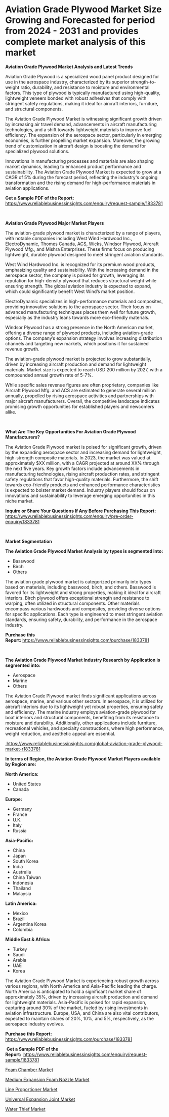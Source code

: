 <p><h1>Aviation Grade Plywood Market Size Growing and Forecasted for period from 2024 - 2031 and provides complete market analysis of this market</h1></p><p><strong>Aviation Grade Plywood Market Analysis and Latest Trends</strong></p>
<p><p>Aviation Grade Plywood is a specialized wood panel product designed for use in the aerospace industry, characterized by its superior strength-to-weight ratio, durability, and resistance to moisture and environmental factors. This type of plywood is typically manufactured using high-quality, lightweight veneers bonded with robust adhesives that comply with stringent safety regulations, making it ideal for aircraft interiors, furniture, and structural components.</p><p>The Aviation Grade Plywood Market is witnessing significant growth driven by increasing air travel demand, advancements in aircraft manufacturing technologies, and a shift towards lightweight materials to improve fuel efficiency. The expansion of the aerospace sector, particularly in emerging economies, is further propelling market expansion. Moreover, the growing trend of customization in aircraft design is boosting the demand for specialized plywood solutions.</p><p>Innovations in manufacturing processes and materials are also shaping market dynamics, leading to enhanced product performance and sustainability. The Aviation Grade Plywood Market is expected to grow at a CAGR of 5% during the forecast period, reflecting the industry's ongoing transformation and the rising demand for high-performance materials in aviation applications.</p></p>
<p><strong>Get a Sample PDF of the Report:&nbsp;</strong> <a href="https://www.reliablebusinessinsights.com/enquiry/request-sample/1833781?utm_campaign=1759&utm_medium=2&utm_source=Github&utm_content=ia&utm_term=19102024&utm_id=aviation-grade-plywood">https://www.reliablebusinessinsights.com/enquiry/request-sample/1833781</a></p>
<p>&nbsp;</p>
<p><strong>Aviation Grade Plywood Major Market Players</strong></p>
<p><p>The aviation-grade plywood market is characterized by a range of players, with notable companies including West Wind Hardwood Inc., ElectroDynamic, Thomes Canada, ACS, Wicks, Windsor Plywood, Aircraft Plywood Mfg., and Mishra Enterprises. These firms focus on producing lightweight, durable plywood designed to meet stringent aviation standards.</p><p>West Wind Hardwood Inc. is recognized for its premium wood products, emphasizing quality and sustainability. With the increasing demand in the aerospace sector, the company is poised for growth, leveraging its reputation for high-density plywood that reduces structural weight while ensuring strength. The global aviation industry is expected to expand, which could significantly benefit West Wind’s market position.</p><p>ElectroDynamic specializes in high-performance materials and composites, providing innovative solutions to the aerospace sector. Their focus on advanced manufacturing techniques places them well for future growth, especially as the industry leans towards more eco-friendly materials.</p><p>Windsor Plywood has a strong presence in the North American market, offering a diverse range of plywood products, including aviation-grade options. The company’s expansion strategy involves increasing distribution channels and targeting new markets, which positions it for sustained revenue growth.</p><p>The aviation-grade plywood market is projected to grow substantially, driven by increasing aircraft production and demand for lightweight materials. Market size is expected to reach USD 200 million by 2027, with a compounded annual growth rate of 5-7%. </p><p>While specific sales revenue figures are often proprietary, companies like Aircraft Plywood Mfg. and ACS are estimated to generate several million annually, propelled by rising aerospace activities and partnerships with major aircraft manufacturers. Overall, the competitive landscape indicates promising growth opportunities for established players and newcomers alike.</p></p>
<p>&nbsp;</p>
<p><strong>What Are The Key Opportunities For Aviation Grade Plywood Manufacturers?</strong></p>
<p><p>The Aviation Grade Plywood market is poised for significant growth, driven by the expanding aerospace sector and increasing demand for lightweight, high-strength composite materials. In 2023, the market was valued at approximately $XX million, with a CAGR projected at around XX% through the next five years. Key growth factors include advancements in manufacturing technologies, rising aircraft production rates, and stringent safety regulations that favor high-quality materials. Furthermore, the shift towards eco-friendly products and enhanced performance characteristics is expected to bolster market demand. Industry players should focus on innovations and sustainability to leverage emerging opportunities in this niche market.</p></p>
<p><strong>Inquire or Share Your Questions If Any Before Purchasing This Report:</strong> <a href="https://www.reliablebusinessinsights.com/enquiry/pre-order-enquiry/1833781?utm_campaign=1759&utm_medium=2&utm_source=Github&utm_content=ia&utm_term=19102024&utm_id=aviation-grade-plywood">https://www.reliablebusinessinsights.com/enquiry/pre-order-enquiry/1833781</a></p>
<p>&nbsp;</p>
<p><strong>Market Segmentation</strong></p>
<p><strong>The Aviation Grade Plywood Market Analysis by types is segmented into:</strong></p>
<p><ul><li>Basswood</li><li>Birch</li><li>Others</li></ul></p>
<p><p>The aviation grade plywood market is categorized primarily into types based on materials, including basswood, birch, and others. Basswood is favored for its lightweight and strong properties, making it ideal for aircraft interiors. Birch plywood offers exceptional strength and resistance to warping, often utilized in structural components. Other materials encompass various hardwoods and composites, providing diverse options for specific applications. Each type is engineered to meet stringent aviation standards, ensuring safety, durability, and performance in the aerospace industry.</p></p>
<p><strong>Purchase this Report:&nbsp;</strong><a href="https://www.reliablebusinessinsights.com/purchase/1833781?utm_campaign=1759&utm_medium=2&utm_source=Github&utm_content=ia&utm_term=19102024&utm_id=aviation-grade-plywood">https://www.reliablebusinessinsights.com/purchase/1833781</a></p>
<p>&nbsp;</p>
<p><strong>The Aviation Grade Plywood Market Industry Research by Application is segmented into:</strong></p>
<p><ul><li>Aerospace</li><li>Marine</li><li>Others</li></ul></p>
<p><p>The Aviation Grade Plywood market finds significant applications across aerospace, marine, and various other sectors. In aerospace, it is utilized for aircraft interiors due to its lightweight yet robust properties, ensuring safety and efficiency. The marine industry employs aviation-grade plywood for boat interiors and structural components, benefiting from its resistance to moisture and durability. Additionally, other applications include furniture, recreational vehicles, and specialty constructions, where high performance, weight reduction, and aesthetic appeal are essential.</p></p>
<p><a href="https://www.reliablebusinessinsights.com/global-aviation-grade-plywood-market-r1833781?utm_campaign=1759&utm_medium=2&utm_source=Github&utm_content=ia&utm_term=19102024&utm_id=aviation-grade-plywood">&nbsp;https://www.reliablebusinessinsights.com/global-aviation-grade-plywood-market-r1833781</a></p>
<p><strong>In terms of Region, the Aviation Grade Plywood Market Players available by Region are:</strong></p>
<p>
    <p> <strong> North America: </strong>
        <ul>
            <li>United States</li>
            <li>Canada</li>
        </ul>
        </p> 
    <p> <strong> Europe: </strong>
        <ul>
            <li>Germany</li>
            <li>France</li>
            <li>U.K.</li>
            <li>Italy</li>
            <li>Russia</li>
        </ul>
        </p> 
    <p> <strong> Asia-Pacific: </strong>
        <ul>
            <li>China</li>
            <li>Japan</li>
            <li>South Korea</li>
            <li>India</li>
            <li>Australia</li>
            <li>China Taiwan</li>
            <li>Indonesia</li>
            <li>Thailand</li>
            <li>Malaysia</li>
        </ul>
        </p> 
    <p> <strong> Latin America: </strong>
        <ul>
            <li>Mexico</li>
            <li>Brazil</li>
            <li>Argentina Korea</li>
            <li>Colombia</li>
        </ul>
        </p> 
    <p> <strong> Middle East & Africa: </strong>
        <ul>
            <li>Turkey</li>
            <li>Saudi</li>
            <li>Arabia</li>
            <li>UAE</li>
            <li>Korea</li>
        </ul>
    </p>
    </p>
<p><p>The Aviation Grade Plywood Market is experiencing robust growth across various regions, with North America and Asia-Pacific leading the charge. North America is anticipated to hold a significant market share of approximately 35%, driven by increasing aircraft production and demand for lightweight materials. Asia-Pacific is poised for rapid expansion, capturing around 30% of the market, fueled by rising investments in aviation infrastructure. Europe, USA, and China are also vital contributors, expected to maintain shares of 20%, 10%, and 5%, respectively, as the aerospace industry evolves.</p></p>
<p><strong>Purchase this Report: </strong><a href="https://www.reliablebusinessinsights.com/purchase/1833781?utm_campaign=1759&utm_medium=2&utm_source=Github&utm_content=ia&utm_term=19102024&utm_id=aviation-grade-plywood">https://www.reliablebusinessinsights.com/purchase/1833781</a></p>
<p>&nbsp;<strong>Get a Sample PDF of the Report:&nbsp;&nbsp;</strong><a href="https://www.reliablebusinessinsights.com/enquiry/request-sample/1833781?utm_campaign=1759&utm_medium=2&utm_source=Github&utm_content=ia&utm_term=19102024&utm_id=aviation-grade-plywood">https://www.reliablebusinessinsights.com/enquiry/request-sample/1833781</a></p>
<p><strong></strong></p>
<p><p><a href="https://www.linkedin.com/pulse/exploring-foam-chamber-market-dynamics-revenue-analysis-growth-hkutf?utm_campaign=1759&utm_medium=2&utm_source=Github&utm_content=ia&utm_term=19102024&utm_id=aviation-grade-plywood">Foam Chamber Market</a></p><p><a href="https://www.linkedin.com/pulse/in-depth-medium-expansion-foam-nozzle-market-review-size-share-av1zf?utm_campaign=1759&utm_medium=2&utm_source=Github&utm_content=ia&utm_term=19102024&utm_id=aviation-grade-plywood">Medium Expansion Foam Nozzle Market</a></p><p><a href="https://www.linkedin.com/pulse/line-proportioner-market-essentials-key-players-demand-drivers-4fp4f?utm_campaign=1759&utm_medium=2&utm_source=Github&utm_content=ia&utm_term=19102024&utm_id=aviation-grade-plywood">Line Proportioner Market</a></p><p><a href="https://www.linkedin.com/pulse/universal-expansion-joint-market-global-regional-analysis-bqj0f?utm_campaign=1759&utm_medium=2&utm_source=Github&utm_content=ia&utm_term=19102024&utm_id=aviation-grade-plywood">Universal Expansion Joint Market</a></p><p><a href="https://www.linkedin.com/pulse/evolution-water-thief-market-key-shifts-from-2024-2031-mkt-nova-xmfwf?utm_campaign=1759&utm_medium=2&utm_source=Github&utm_content=ia&utm_term=19102024&utm_id=aviation-grade-plywood">Water Thief Market</a></p></p>